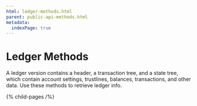 ```yaml
---
html: ledger-methods.html
parent: public-api-methods.html
metadata:
  indexPage: true
---
```

# Ledger Methods

A ledger version contains a header, a transaction tree, and a state tree, which contain account settings, trustlines, balances, transactions, and other data. Use these methods to retrieve ledger info.


{% child-pages /%}
